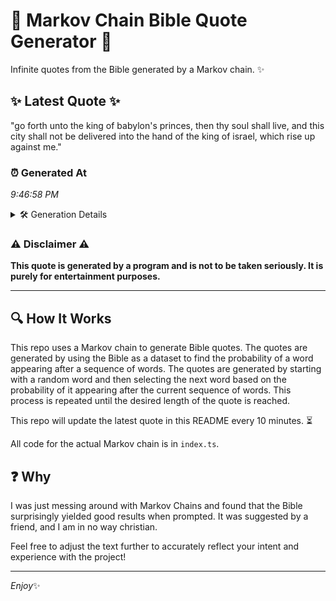 # 📖 Markov Chain Bible Quote Generator 📖

Infinite quotes from the Bible generated by a Markov chain. ✨

## ✨ Latest Quote ✨
"go forth unto the king of babylon's princes, then thy soul shall live, and this city shall not be delivered into the hand of the king of israel, which rise up against me."

### ⏰ Generated At
*9:46:58 PM*

<details>
    <summary>🛠️ Generation Details</summary>
    <p>
        <strong>🌱 Seed:</strong> go<br>
        <strong>🔄 Iterations:</strong> 32<br>
        <strong>📜 Context History:</strong><br>[ go ]: forth<br>[ go, forth ]: unto<br>[ go, forth, unto ]: the<br>[ go, forth, unto, the ]: king<br>[ go, forth, unto, the, king ]: of<br>[ go, forth, unto, the, king, of ]: babylon's<br>[ forth, unto, the, king, of, babylon's ]: princes,<br>[ unto, the, king, of, babylon's, princes, ]: then<br>[ the, king, of, babylon's, princes,, then ]: thy<br>[ king, of, babylon's, princes,, then, thy ]: soul<br>[ of, babylon's, princes,, then, thy, soul ]: shall<br>[ babylon's, princes,, then, thy, soul, shall ]: live,<br>[ princes,, then, thy, soul, shall, live, ]: and<br>[ then, thy, soul, shall, live,, and ]: this<br>[ thy, soul, shall, live,, and, this ]: city<br>[ soul, shall, live,, and, this, city ]: shall<br>[ shall, live,, and, this, city, shall ]: not<br>[ live,, and, this, city, shall, not ]: be<br>[ and, this, city, shall, not, be ]: delivered<br>[ this, city, shall, not, be, delivered ]: into<br>[ city, shall, not, be, delivered, into ]: the<br>[ shall, not, be, delivered, into, the ]: hand<br>[ not, be, delivered, into, the, hand ]: of<br>[ be, delivered, into, the, hand, of ]: the<br>[ delivered, into, the, hand, of, the ]: king<br>[ into, the, hand, of, the, king ]: of<br>[ the, hand, of, the, king, of ]: israel,<br>[ hand, of, the, king, of, israel, ]: which<br>[ of, the, king, of, israel,, which ]: rise<br>[ the, king, of, israel,, which, rise ]: up<br>[ king, of, israel,, which, rise, up ]: against<br>[ of, israel,, which, rise, up, against ]: me.<br>
    </p>
</details>

### ⚠️ Disclaimer ⚠️
**This quote is generated by a program and is not to be taken seriously. It is purely for entertainment purposes.**

---

## 🔍 How It Works

This repo uses a Markov chain to generate Bible quotes. The quotes are generated by using the Bible as a dataset to find the probability of a word appearing after a sequence of words. The quotes are generated by starting with a random word and then selecting the next word based on the probability of it appearing after the current sequence of words. This process is repeated until the desired length of the quote is reached.

This repo will update the latest quote in this README every 10 minutes. ⏳

All code for the actual Markov chain is in `index.ts`.

## ❓ Why

I was just messing around with Markov Chains and found that the Bible surprisingly yielded good results when prompted. 
It was suggested by a friend, and I am in no way christian.

Feel free to adjust the text further to accurately reflect your intent and experience with the project!

---

*Enjoy*✨
